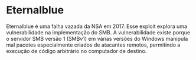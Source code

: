 # Eternalblue

Eternalblue é uma falha vazada da NSA em 2017. Esse exploit explora uma vulnerabilidade na implementação do SMB. A vulnerabilidade existe porque o servidor SMB versão 1 (SMBv1) em várias versões do Windows manipula mal pacotes especialmente criados de atacantes remotos, permitindo a execução de código arbitrário no computador de destino.
